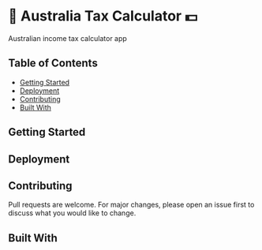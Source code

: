 # 🧾 Australia Tax Calculator 💵

Australian income tax calculator app

## Table of Contents

- [Getting Started](##Getting%20Started)
- [Deployment](##Deployment)
- [Contributing](##Contributing)
- [Built With](##Built%20With)

## Getting Started

## Deployment

## Contributing

Pull requests are welcome. For major changes, please open an issue first to discuss what you would like to change.

## Built With
